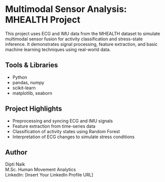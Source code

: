 # Multimodal Sensor Analysis: MHEALTH Project

This project uses ECG and IMU data from the MHEALTH dataset to simulate multimodal sensor fusion for activity classification and stress-state inference. It demonstrates signal processing, feature extraction, and basic machine learning techniques using real-world data.

## Tools & Libraries
- Python
- pandas, numpy
- scikit-learn
- matplotlib, seaborn

## Project Highlights
- Preprocessing and syncing ECG and IMU signals
- Feature extraction from time-series data
- Classification of activity states using Random Forest
- Interpretation of ECG changes to simulate stress conditions

## Author
Dipti Naik  
M.Sc. Human Movement Analytics  
LinkedIn: [Insert Your LinkedIn Profile URL]

